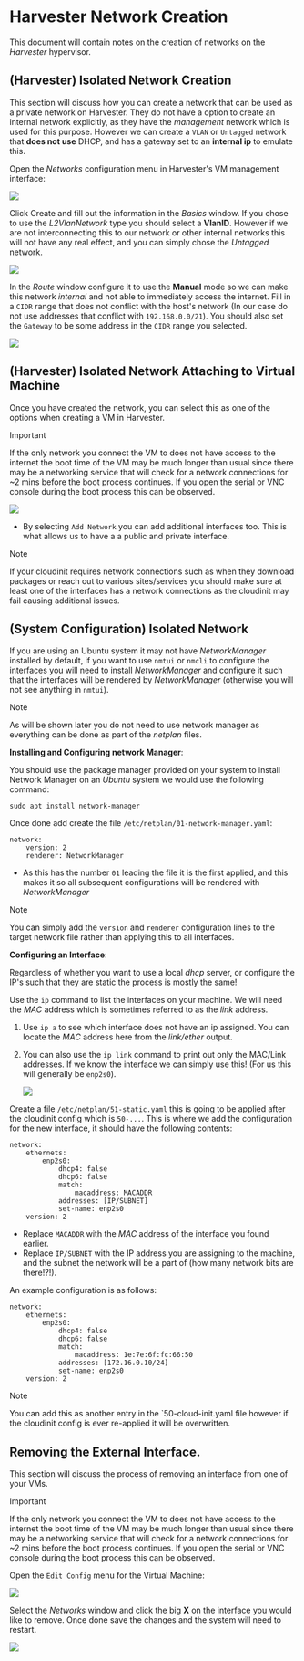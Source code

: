 # Harvester Network Creation
This document will contain notes on the creation of networks on the *Harvester* hypervisor.

## (Harvester) Isolated Network Creation
This section will discuss how you can create a network that can be used as a private network on Harvester. They do not have a option to create an internal network explicitly, as they have the *management* network which is used for this purpose. However we can create a `VLAN` or `Untagged` network that **does not use** DHCP, and has a gateway set to an **internal ip** to emulate this.


Open the *Networks* configuration menu in Harvester's VM management interface:

<img src="Images/VMN.png">

Click Create and fill out the information in the *Basics* window. If you chose to use the *L2VlanNetwork* type you should select a **VlanID**. However if we are not interconnecting this to our network or other internal networks this will not have any real effect, and you can simply chose the *Untagged* network.

<img src="Images/VMC.png">

In the *Route* window configure it to use the **Manual** mode so we can make this network *internal* and not able to immediately access the internet. Fill in a `CIDR` range that does not conflict with the host's network (In our case do not use addresses that conflict with `192.168.0.0/21`). You should also set the `Gateway` to be some address in the `CIDR` range you selected.

<img src="Images/VMR.png">

## (Harvester) Isolated Network Attaching to Virtual Machine
Once you have created the network, you can select this as one of the options when creating a VM in Harvester.

> [!IMPORTANT]
> If the only network you connect the VM to does not have access to the internet the boot time of the VM may be much longer than usual since there may be a networking service that will check for a network connections for ~2 mins before the boot process continues. If you open the serial or VNC console during the boot process this can be observed.

<img src="Images/VCreate.png">

* By selecting `Add Network` you can add additional interfaces too. This is what allows us to have a a public and private interface.

> [!NOTE]
> If your cloudinit requires network connections such as when they download packages or reach out to various sites/services you should make sure at least one of the interfaces has a network connections as the cloudinit may fail causing additional issues.
## (System Configuration) Isolated Network
If you are using an Ubuntu system it may not have *NetworkManager* installed by default, if you want to use `nmtui` or `nmcli` to configure the interfaces you will need to install *NetworkManager* and configure it such that the interfaces will be rendered by *NetworkManager* (otherwise you will not see anything in `nmtui`).

> [!NOTE]
> As will be shown later you do not need to use network manager as everything can be done as part of the *netplan* files.

**Installing and Configuring network Manager**:

You should use the package manager provided on your system to install Network Manager on an *Ubuntu* system we would use the following command:
```
sudo apt install network-manager
```

Once done add create the file `/etc/netplan/01-network-manager.yaml`:
```
network:
    version: 2
    renderer: NetworkManager
```
* As this has the number `01` leading the file it is the first applied, and this makes it so all subsequent configurations will be rendered with *NetworkManager*

> [!NOTE]
> You can simply add the `version` and `renderer` configuration lines to the target network file rather than applying this to all interfaces.

**Configuring an Interface**:

Regardless of whether you want to use a local *dhcp* server, or configure the IP's such that they are static the process is mostly the same!

Use the `ip` command to list the interfaces on your machine. We will need the *MAC* address which is sometimes referred to as the *link* address.
1. Use `ip a` to see which interface does not have an ip assigned. You can locate the *MAC* address here from the *link/ether* output.
2. You can also use the `ip link` command to print out only the MAC/Link addresses. If we know the interface we can simply use this! (For us this will generally be `enp2s0`).

    <img src="Images/IPLINK.png">


Create a file `/etc/netplan/51-static.yaml` this is going to be applied after the cloudinit config which is `50-...`. This is where we add the configuration for the new interface, it should have the following contents:

```
network:
    ethernets:
        enp2s0:
            dhcp4: false
            dhcp6: false
            match:
                macaddress: MACADDR
            addresses: [IP/SUBNET]
            set-name: enp2s0
    version: 2
```
* Replace `MACADDR` with the *MAC* address of the interface you found earlier.
* Replace `IP/SUBNET` with the IP address you are assigning to the machine, and the subnet the network will be a part of (how many network bits are there!?!).


An example configuration is as follows:
```
network:
    ethernets:
        enp2s0:
            dhcp4: false
            dhcp6: false
            match:
                macaddress: 1e:7e:6f:fc:66:50
            addresses: [172.16.0.10/24]
            set-name: enp2s0
    version: 2
```

> [!NOTE]
> You can add this as another entry in the `50-cloud-init.yaml file however if the cloudinit config is ever re-applied it will be overwritten.

## Removing the External Interface.
This section will discuss the process of removing an interface from one of your VMs.

> [!IMPORTANT]
> If the only network you connect the VM to does not have access to the internet the boot time of the VM may be much longer than usual since there may be a networking service that will check for a network connections for ~2 mins before the boot process continues. If you open the serial or VNC console during the boot process this can be observed.

Open the `Edit Config` menu for the Virtual Machine:

<img src="Images/VME.png">

Select the *Networks* window and click the big **X** on the interface you would like to remove. Once done save the changes and the system will need to restart.

<img src="Images/VMD.png">
